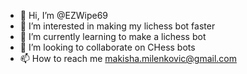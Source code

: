 - 👋 Hi, I’m @EZWipe69
- 👀 I’m interested in making my lichess bot faster
- 🌱 I’m currently learning to make a lichess bot 
- 💞️ I’m looking to collaborate on CHess bots
- 📫 How to reach me makisha.milenkovic@gmail.com

<!---
EZWipe69/EZWipe69 is a ✨ special ✨ repository because its `README.md` (this file) appears on your GitHub profile.
You can click the Preview link to take a look at your changes.
--->
